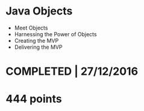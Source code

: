 # Java Objects
- Meet Objects 
- Harnessing the Power of Objects 
- Creating the MVP 
- Delivering the MVP 

# COMPLETED | 27/12/2016
# 444 points
